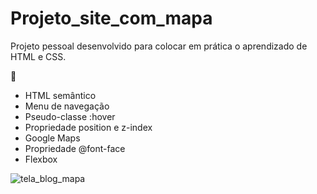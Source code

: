 # Projeto_site_com_mapa

Projeto pessoal desenvolvido para colocar em prática o aprendizado de HTML e CSS. 

🚀
- HTML semântico
- Menu de navegação
- Pseudo-classe :hover
- Propriedade position e z-index
- Google Maps
- Propriedade @font-face
- Flexbox

![tela_blog_mapa](https://user-images.githubusercontent.com/88989391/135929904-c018ec46-9d30-4660-8a78-ba6750982ee1.gif)
